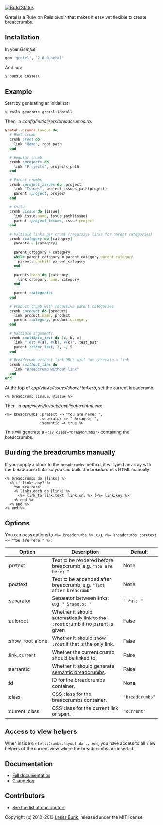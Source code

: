 [![Build Status](https://secure.travis-ci.org/lassebunk/gretel.png)](http://travis-ci.org/lassebunk/gretel)

Gretel is a [Ruby on Rails](http://rubyonrails.org) plugin that makes it easy yet flexible to create breadcrumbs.


Installation
------------

In your *Gemfile*:

```ruby
gem 'gretel', '2.0.0.beta1'
```

And run:

```bash
$ bundle install
```

Example
-------

Start by generating an initializer:

```bash
$ rails generate gretel:install
```

Then, in *config/initializers/breadcrumbs.rb*:

```ruby
Gretel::Crumbs.layout do
  # Root crumb
  crumb :root do
    link "Home", root_path
  end
  
  # Regular crumb
  crumb :projects do
    link "Projects", projects_path
  end

  # Parent crumbs
  crumb :project_issues do |project|
    link "Issues", project_issues_path(project)
    parent :project, project
  end
  
  # Child 
  crumb :issue do |issue|
    link issue.name, issue_path(issue)
    parent :project_issues, issue.project
  end
  
  # Multiple links per crumb (recursive links for parent categories)
  crumb :category do |category|
    parents = [category]
  
    parent_category = category
    while parent_category = parent_category.parent_category
      parents.unshift parent_category
    end
  
    parents.each do |category|
      link category.name, category
    end

    parent :categories
  end
  
  # Product crumb with recursive parent categories
  crumb :product do |product|
    link product.name, product
    parent :category, product.category
  end

  # Multiple arguments
  crumb :multiple_test do |a, b, c|
    link "Test #{a}, #{b}, #{c}", test_path
    parent :other_test, 3, 4, 5
  end

  # Breadcrumb without link URL; will not generate a link
  crumb :without_link do
    link "Breadcrumb without link"
  end
end
```

At the top of *app/views/issues/show.html.erb*, set the current breadcrumb:

```erb
<% breadcrumb :issue, @issue %>
```

Then, in *app/views/layouts/application.html.erb*:

```erb
<%= breadcrumbs :pretext => "You are here: ",
                :separator => " &rsaquo; ",
                :semantic => true %>
```

This will generate a `<div class="breadcrumbs">` containing the breadcrumbs.

Building the breadcrumbs manually
---------------------------------

If you supply a block to the `breadcrumbs` method, it will yield an array with the breadcrumb links so you can build the breadcrumbs HTML manually:

```erb
<% breadcrumbs do |links| %>
  <% if links.any? %>
    You are here:
    <% links.each do |link| %>
      <%= link_to link.text, link.url %> (<%= link.key %>)
    <% end %>
  <% end %>
<% end %>
```

Options
-------

You can pass options to `<%= breadcrumbs %>`, e.g. `<%= breadcrumbs :pretext => "You are here:" %>`:

Option           | Description                                                                                                                | Default
---------------- | -------------------------------------------------------------------------------------------------------------------------- | -------
:pretext         | Text to be rendered before breadcrumb, e.g. `"You are here: "`                                                             | None
:posttext        | Text to be appended after breadcrumb, e.g. `"Text after breacrumb"`                                                        | None
:separator       | Separator between links, e.g. `" &rsaquo; "`                                                                               | `" &gt; "`
:autoroot        | Whether it should automatically link to the `:root` crumb if no parent is given.                                           | False
:show_root_alone | Whether it should show `:root` if that is the only link.                                                                   | False
:link_current    | Whether the current crumb should be linked to.                                                                             | False
:semantic        | Whether it should generate [semantic breadcrumbs](http://support.google.com/webmasters/bin/answer.py?hl=en&answer=185417). | False
:id              | ID for the breadcrumbs container.                                                                                          | None
:class           | CSS class for the breadcrumbs container.                                                                                   | `"breadcrumbs"`
:current_class   | CSS class for the current link or span.                                                                                    | `"current"`

Access to view helpers
----------------------

When inside `Gretel::Crumbs.layout do .. end`, you have access to all view helpers of the current view where the breadcrumbs are inserted.

Documentation
-------------

* [Full documentation](http://rubydoc.info/github/lassebunk/gretel)
* [Changelog](https://github.com/lassebunk/gretel/blob/master/CHANGELOG.md)

Contributors
------------

* [See the list of contributors](https://github.com/lassebunk/gretel/graphs/contributors)

Copyright (c) 2010-2013 [Lasse Bunk](http://lassebunk.dk), released under the MIT license
